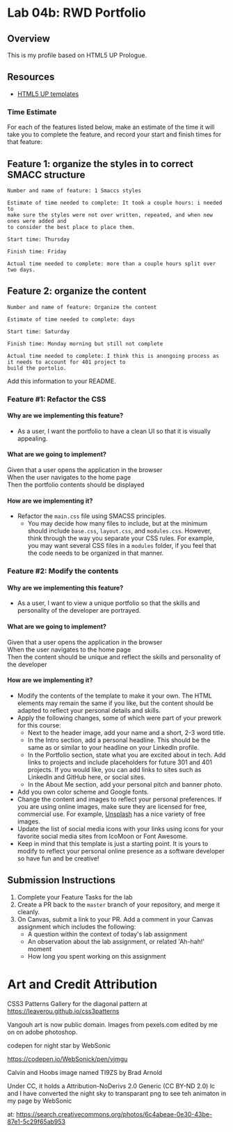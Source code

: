 # Lab 04b: RWD Portfolio

## Overview

This is my profile based on HTML5 UP Prologue.

## Resources

- [HTML5 UP templates](https://html5up.net/)


### Time Estimate

For each of the features listed below, make an estimate of the time it will take you to complete the feature, and record your start and finish times for that feature:

## Feature 1: organize the styles in to correct SMACC structure

```
Number and name of feature: 1 Smaccs styles

Estimate of time needed to complete: It took a couple hours: i needed to 
make sure the styles were not over written, repeated, and when new ones were added and
to consider the best place to place them.

Start time: Thursday

Finish time: Friday

Actual time needed to complete: more than a couple hours split over two days.
```

## Feature 2: organize the content

```
Number and name of feature: Organize the content

Estimate of time needed to complete: days

Start time: Saturday

Finish time: Monday morning but still not complete

Actual time needed to complete: I think this is anongoing process as it needs to account for 401 project to 
build the portolio.
```

Add this information to your README.

### Feature #1: Refactor the CSS 

#### Why are we implementing this feature?

- As a user, I want the portfolio to have a clean UI so that it is visually appealing.

#### What are we going to implement?

Given that a user opens the application in the browser  
When the user navigates to the home page  
Then the portfolio contents should be displayed  

#### How are we implementing it?

- Refactor the `main.css` file using SMACSS principles.
  - You may decide how many files to include, but at the minimum should include  `base.css`, `layout.css`, and `modules.css`. However, think through the way you separate your CSS rules. For example, you may want several CSS files in a `modules` folder, if you feel that the code needs to be organized in that manner.

### Feature #2: Modify the contents

#### Why are we implementing this feature?

- As a user, I want to view a unique portfolio so that the skills and personality of the developer are portrayed.

#### What are we going to implement?

Given that a user opens the application in the browser  
When the user navigates to the home page  
Then the content should be unique and reflect the skills and personality of the developer  

#### How are we implementing it?

- Modify the contents of the template to make it your own. The HTML elements may remain the same if you like, but the content should be adapted to reflect your personal details and skills.
- Apply the following changes, some of which were part of your prework for this course:
  - Next to the header image, add your name and a short, 2-3 word title.
  - In the Intro section, add a personal headline. This should be the same as or similar to your headline on your LinkedIn profile.
  - In the Portfolio section, state what you are excited about in tech. Add links to projects and include placeholders for future 301 and 401 projects. If you would like, you can add links to sites such as LinkedIn and GitHub here, or social sites.
  - In the About Me section, add your personal pitch and banner photo. 
- Add you own color scheme and Google fonts.
- Change the content and images to reflect your personal preferences. If you are using online images, make sure they are licensed for free, commercial use. For example, [Unsplash](https://unsplash.com/) has a nice variety of free images. 
- Update the list of social media icons with your links using icons for your favorite social media sites from IcoMoon or Font Awesome.
- Keep in mind that this template is just a starting point. It is yours to modify to reflect your personal online presence as a software developer so have fun and be creative!

## Submission Instructions

1. Complete your Feature Tasks for the lab
1. Create a PR back to the `master` branch of your repository, and merge it cleanly.
1. On Canvas, submit a link to your PR. Add a comment in your Canvas assignment which includes the following:
    - A question within the context of today's lab assignment
    - An observation about the lab assignment, or related 'Ah-hah!' moment
    - How long you spent working on this assignment


# Art and Credit Attribution

CSS3 Patterns Gallery for the diagonal pattern at https://leaverou.github.io/css3patterns

Vangouh art is now public domain. Images from pexels.com edited by me on on adobe photoshop.

codepen for night star by WebSonic

https://codepen.io/WebSonick/pen/vjmgu

Calvin and Hoobs image named TI9ZS by Brad Arnold 

Under CC, it holds a Attribution-NoDerivs 2.0 Generic (CC BY-ND 2.0)  lc and I
have converted the night sky to transparant png to see teh animaton in my page by WebSonic

at: https://search.creativecommons.org/photos/6c4abeae-0e30-43be-87e1-5c29f65ab953